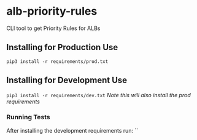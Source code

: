 # alb-priority-rules

CLI tool to get Priority Rules for ALBs

## Installing for Production Use

`pip3 install -r requirements/prod.txt`

## Installing for Development Use

`pip3 install -r requirements/dev.txt`
*Note this will also install the prod requirements*

### Running Tests

After installing the development requirements run: ``
